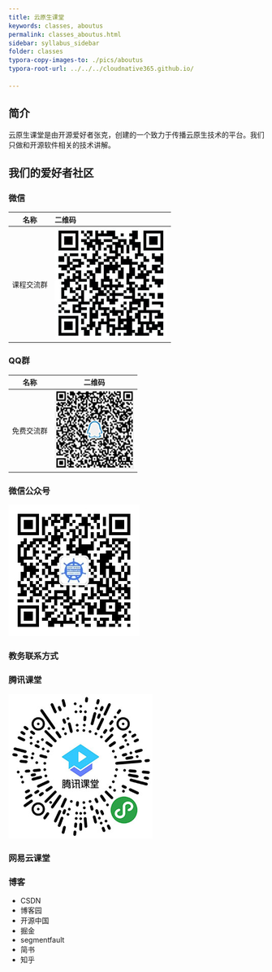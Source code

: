 ```yaml
---
title: 云原生课堂
keywords: classes, aboutus
permalink: classes_aboutus.html
sidebar: syllabus_sidebar
folder: classes
typora-copy-images-to: ./pics/aboutus
typora-root-url: ../../../cloudnative365.github.io/

---
```


## 简介

云原生课堂是由开源爱好者张克，创建的一个致力于传播云原生技术的平台。我们只做和开源软件相关的技术讲解。

## 我们的爱好者社区

### 微信

| 名称       | 二维码                                                    |
| ---------- | :-------------------------------------------------------- |
| 课程交流群 | ![免费微信群](/pages/classes/pics/aboutus/免费微信群.JPG) |



### QQ群

| 名称       | 二维码                                                |
| ---------- | ----------------------------------------------------- |
| 免费交流群 | ![免费QQ群](/pages/classes/pics/aboutus/免费QQ群.JPG) |



### 微信公众号

![微信公众号](/pages/classes/pics/aboutus/微信公众号.jpg)

### 教务联系方式

### 腾讯课堂

![腾讯课堂](/pages/classes/pics/aboutus/腾讯课堂.jpg)

### 网易云课堂

### 博客

+ CSDN
+ 博客园
+ 开源中国
+ 掘金
+ segmentfault
+ 简书
+ 知乎

